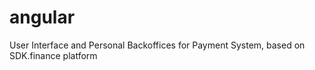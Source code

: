 # angular
User Interface and Personal Backoffices for Payment System, based on SDK.finance platform

